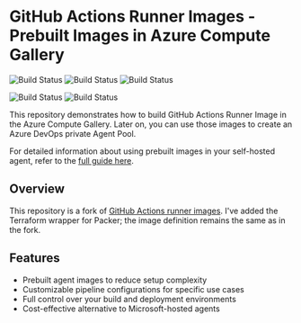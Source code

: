 
# GitHub Actions Runner Images - Prebuilt Images in Azure Compute Gallery

![Build Status](https://img.shields.io/endpoint?url=https://raw.githubusercontent.com/wiki/azure-way/actions-runner-images/ubuntu-24.04.md?v=1) ![Build Status](https://img.shields.io/endpoint?url=https://raw.githubusercontent.com/wiki/azure-way/actions-runner-images/ubuntu-22.04.md) ![Build Status](https://img.shields.io/endpoint?url=https://raw.githubusercontent.com/wiki/azure-way/actions-runner-images/ubuntu-20.04.md)

![Build Status](https://img.shields.io/endpoint?url=https://raw.githubusercontent.com/wiki/azure-way/actions-runner-images/windows-2022.md)
![Build Status](https://img.shields.io/endpoint?url=https://raw.githubusercontent.com/wiki/azure-way/actions-runner-images/windows-2019.md)

This repository demonstrates how to build GitHub Actions Runner Image in the Azure Compute Gallery. Later on, you can use those images to create an Azure DevOps private Agent Pool.

For detailed information about using prebuilt images in your self-hosted agent, refer to the [full guide here](https://azureway.cloud/azure-devops-self-hosted-agent-using-prebuilt-images/).

## Overview

This repository is a fork of [GitHub Actions runner images](https://github.com/actions/runner-images). I've added the Terraform wrapper for Packer; the image definition remains the same as in the fork.

## Features

- Prebuilt agent images to reduce setup complexity
- Customizable pipeline configurations for specific use cases
- Full control over your build and deployment environments
- Cost-effective alternative to Microsoft-hosted agents
